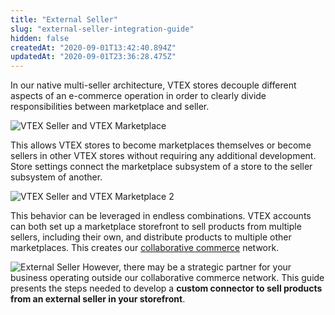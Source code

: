 ```yaml
---
title: "External Seller"
slug: "external-seller-integration-guide"
hidden: false
createdAt: "2020-09-01T13:42:40.894Z"
updatedAt: "2020-09-01T23:36:28.475Z"
---
```


In our native multi-seller architecture, VTEX stores decouple different aspects of an e-commerce operation in order to clearly divide responsibilities between marketplace and seller.

![VTEX Seller and VTEX Marketplace](https://cdn.jsdelivr.net/gh/vtexdocs/dev-portal-content@main/images/external-seller-integration-guide-0.png)

This allows VTEX stores to become marketplaces themselves or become sellers in other VTEX stores without requiring any additional development. Store settings connect the marketplace subsystem of a store to the seller subsystem of another.

![VTEX Seller and VTEX Marketplace 2](https://cdn.jsdelivr.net/gh/vtexdocs/dev-portal-content@main/images/external-seller-integration-guide-1.png)

This behavior can be leveraged in endless combinations. VTEX accounts can both set up a marketplace storefront to sell products from multiple sellers, including their own, and distribute products to multiple other marketplaces. This creates our [collaborative commerce](https://vtex.com/en/blog/strategy/collaborative-commerce-imperative-why-digital-first-collaboration-is-at-the-core-of-todays-business-success/) network.

![External Seller](https://cdn.jsdelivr.net/gh/vtexdocs/dev-portal-content@main/images/external-seller-integration-guide-2.png)
However, there may be a strategic partner for your business operating outside our collaborative commerce network. This guide presents the steps needed to develop a **custom connector to sell products from an external seller in your storefront**.
